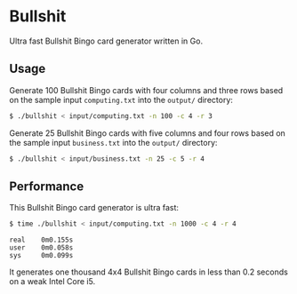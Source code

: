 # Bullshit

Ultra fast Bullshit Bingo card generator written in Go.

## Usage

Generate 100 Bullshit Bingo cards with four columns and three rows based on the
sample input `computing.txt` into the `output/` directory:

```bash
$ ./bullshit < input/computing.txt -n 100 -c 4 -r 3
```

Generate 25 Bullshit Bingo cards with five columns and four rows based on the
sample input `business.txt` into the `output/` directory:

```bash
$ ./bullshit < input/business.txt -n 25 -c 5 -r 4
```

## Performance

This Bullshit Bingo card generator is ultra fast:

```bash
$ time ./bullshit < input/computing.txt -n 1000 -c 4 -r 4
```

    real    0m0.155s
    user    0m0.058s
    sys     0m0.099s

It generates one thousand 4x4 Bullshit Bingo cards in less than 0.2 seconds on
a weak Intel Core i5.
